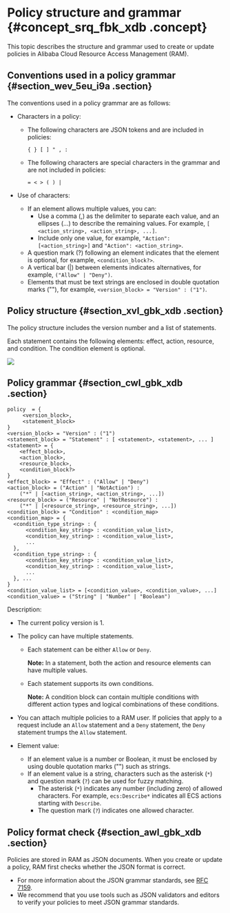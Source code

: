 # Policy structure and grammar {#concept_srq_fbk_xdb .concept}

This topic describes the structure and grammar used to create or update policies in Alibaba Cloud Resource Access Management \(RAM\).

## Conventions used in a policy grammar {#section_wev_5eu_i9a .section}

The conventions used in a policy grammar are as follows:

-   Characters in a policy:
    -   The following characters are JSON tokens and are included in policies:

        `{ } [ ] " , :`

    -   The following characters are special characters in the grammar and are not included in policies:

        `= < > ( ) |`

-   Use of characters:
    -   If an element allows multiple values, you can:
        -   Use a comma \(,\) as the delimiter to separate each value, and an ellipses \(...\) to describe the remaining values. For example, `[ <action_string>, <action_string>, ...]`.
        -   Include only one value, for example, `"Action": [<action_string>]` and `"Action": <action_string>`.
    -   A question mark \(?\) following an element indicates that the element is optional, for example, `<condition_block?>`.
    -   A vertical bar \(|\) between elements indicates alternatives, for example, `("Allow" | "Deny")`.
    -   Elements that must be text strings are enclosed in double quotation marks \(""\), for example, `<version_block> = "Version" : ("1")`.

## Policy structure {#section_xvl_gbk_xdb .section}

The policy structure includes the version number and a list of statements.

Each statement contains the following elements: effect, action, resource, and condition. The condition element is optional.

![](http://static-aliyun-doc.oss-cn-hangzhou.aliyuncs.com/assets/img/23770/156195103614403_en-US.png)

## Policy grammar {#section_cwl_gbk_xdb .section}

``` {#codeblock_w9r_1s5_hpj}
policy  = {
     <version_block>,
     <statement_block>
}
<version_block> = "Version" : ("1")
<statement_block> = "Statement" : [ <statement>, <statement>, ... ]
<statement> = { 
    <effect_block>,
    <action_block>,
    <resource_block>,
    <condition_block?>
}
<effect_block> = "Effect" : ("Allow" | "Deny")  
<action_block> = ("Action" | "NotAction") : 
    ("*" | [<action_string>, <action_string>, ...])
<resource_block> = ("Resource" | "NotResource") : 
    ("*" | [<resource_string>, <resource_string>, ...])
<condition_block> = "Condition" : <condition_map>
<condition_map> = {
  <condition_type_string> : { 
      <condition_key_string> : <condition_value_list>,
      <condition_key_string> : <condition_value_list>,
      ...
  },
  <condition_type_string> : {
      <condition_key_string> : <condition_value_list>,
      <condition_key_string> : <condition_value_list>,
      ...
  }, ...
}  
<condition_value_list> = [<condition_value>, <condition_value>, ...]
<condition_value> = ("String" | "Number" | "Boolean")
```

Description:

-   The current policy version is 1.
-   The policy can have multiple statements.
    -   Each statement can be either `Allow` or `Deny`.

        **Note:** In a statement, both the action and resource elements can have multiple values.

    -   Each statement supports its own conditions.

        **Note:** A condition block can contain multiple conditions with different action types and logical combinations of these conditions.

-   You can attach multiple policies to a RAM user. If policies that apply to a request include an `Allow` statement and a `Deny` statement, the `Deny` statement trumps the `Allow` statement.
-   Element value:
    -   If an element value is a number or Boolean, it must be enclosed by using double quotation marks \(""\) such as strings.
    -   If an element value is a string, characters such as the asterisk \(`*`\) and question mark \(`?`\) can be used for fuzzy matching.
        -   The asterisk \(`*`\) indicates any number \(including zero\) of allowed characters. For example, `ecs:Describe*` indicates all ECS actions starting with `Describe`.
        -   The question mark \(`?`\) indicates one allowed character.

## Policy format check {#section_awl_gbk_xdb .section}

Policies are stored in RAM as JSON documents. When you create or update a policy, RAM first checks whether the JSON format is correct.

-   For more information about the JSON grammar standards, see [RFC 7159](http://tools.ietf.org/html/rfc7159).
-   We recommend that you use tools such as JSON validators and editors to verify your policies to meet JSON grammar standards.

